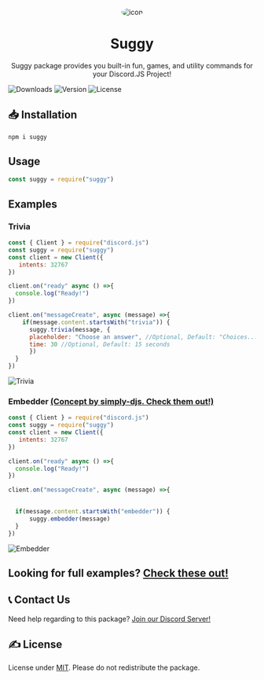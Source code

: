 <p align=center>
   <img src="https://raw.githubusercontent.com/Sugger25e/suggynpm/main/src/icon.png" alt=icon style="border-radius:50%;">
</p>

<h1 align=center>
   Suggy
   </h1>

<p align=center>
   Suggy package provides you built-in fun, games, and utility commands for your Discord.JS Project!
</p>

![Downloads](https://img.shields.io/npm/dt/suggy.svg) ![Version](https://img.shields.io/npm/v/suggy.svg) ![License](https://img.shields.io/npm/l/suggy.svg)      
## 📥 Installation
```bash
npm i suggy
```

## Usage
```js
const suggy = require("suggy")
```
## Examples
### Trivia
```js
const { Client } = require("discord.js")
const suggy = require("suggy")
const client = new Client({
   intents: 32767
})

client.on("ready" async () =>{
  console.log("Ready!")
})

client.on("messageCreate", async (message) =>{
    if(message.content.startsWith("trivia")) {
      suggy.trivia(message, {
      placeholder: "Choose an answer", //Optional, Default: "Choices..."
      time: 30 //Optional, Default: 15 seconds
      })
  }
})

```
![Trivia](https://raw.githubusercontent.com/Sugger25e/suggynpm/main/src/trivia.png)



### Embedder [(Concept by simply-djs. Check them out!)](https://www.npmjs.com/package/simply-djs)
```js
const { Client } = require("discord.js")
const suggy = require("suggy")
const client = new Client({
   intents: 32767
})

client.on("ready" async () =>{
  console.log("Ready!")
})

client.on("messageCreate", async (message) =>{

  
  if(message.content.startsWith("embedder")) {
      suggy.embedder(message)
  }
})

```
![Embedder](https://raw.githubusercontent.com/Sugger25e/suggynpm/main/src/embedder.png)


## Looking for full examples? [Check these out!](https://github.com/Sugger25e/suggynpm/tree/main/examples)

## 📞 Contact Us
Need help regarding to this package? [Join our Discord Server!](https://suggy.sugger25.repl.co/discord)


## ✍️ License
License under [MIT](https://choosealicense.com/licenses/mit/). Please do not redistribute the package.
